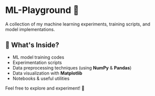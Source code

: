 # ML-Playground 🎯  

A collection of my machine learning experiments, training scripts, and model implementations.  

## 📌 What's Inside?  
- ML model training codes  
- Experimentation scripts  
- Data preprocessing techniques (using **NumPy** & **Pandas**)  
- Data visualization with **Matplotlib**  
- Notebooks & useful utilities  

Feel free to explore and experiment! 🚀  

